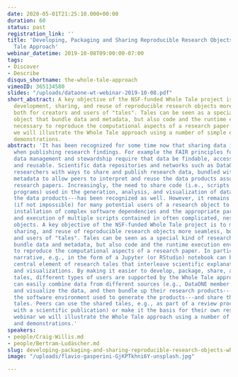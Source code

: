 ```yaml
---
date: 2020-05-01T21:25:10.000+00:00
duration: 60
status: past
registration_link: ''
title: 'Developing, Packaging and Sharing Reproducible Research Objects: The Whole
  Tale Approach'
webinar_datetime: 2019-10-08T09:00:00-07:00
tags:
- Discover
- Describe
disqus_shortname: the-whole-tale-approach
vimeoID: 365134580
slides: "/uploads/dataone-wt-webinar-2019-10-08.pdf"
short_abstract: A key objective of the NSF-funded Whole Tale project is to make the
  development, sharing, and reuse of reproducible research objects more seamless,
  both for creators and users of "tales". Tales can be seen as a special kind of research
  object that bundle data and metadata, but also code and the runtime execution environment
  necessary to reproduce the computational aspects of a research paper. In this webinar,
  we will illustrate the Whole Tale approach using a number of simple examples and
  demonstrations.
abstract: 'It has been recognized for some time now that sharing data is critical
  when publishing research findings. For example the FAIR principles for scientific
  data management and stewardship require that data be findable, accessible, interoperable,
  and reusable. Scientific data repositories and networks such as DataONE provide
  researchers with ways to share and publish research data, bundled with appropriate
  metadata to allow peers to interpret and reuse the data products associated with
  research papers. Increasingly, the need to share code (i.e., scripts and analysis
  programs) used in the generation, analysis, and visualization of data---alongside
  the data products---has been recognized as well. However, it remains challenging
  (if not impossible) for many potential users of a research object to deal with the
  installation of complex software dependencies and the appropriate parameterization
  and execution of multiple scripts contained in often complicated, nested research
  objects. A key objective of the NSF-funded Whole Tale project is to make the development,
  sharing, and reuse of reproducible research objects more seamless, both for creators
  and users of "tales". Tales can be seen as a special kind of research object that
  bundle data and metadata, but also code and the runtime execution environment necessary
  to reproduce the computational aspects of a research paper. In particular, a human-centered
  narrative, e.g., in the form of a Jupyter (or RStudio) notebook can be used as the
  central element of research tales that interleave scientific explanations, code
  and visualizations. By making it easier to develop, package, share, and execute
  tales, different types of users are supported by the Whole Tale approach: researchers
  can easily combine data from different sources (e.g., DataONE member nodes), analyze
  and visualize the data, and then bundle up their research products---together with
  the software environment used to generate the products---and share the resulting
  tales. Peers can use the shared tales, e.g., as part of a review process (associated
  with a scientific publication) or make it the basis for their own research. In this
  webinar we will illustrate the Whole Tale approach using a number of simple examples
  and demonstrations.'
speakers:
- people/Craig-Willis.md
- people/Bertram-Ludäscher.md
slug: developing-packaging-and-sharing-reproducible-research-objects-whole-tale-approach
image: "/uploads/flavio-gasperini-GjKPTkhni6Y-unsplash.jpg"

---
```

